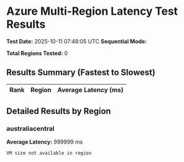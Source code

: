 # Azure Multi-Region Latency Test Results

**Test Date:** 2025-10-11 07:48:05 UTC
**Sequential Mode:** 

**Total Regions Tested:** 0

## Results Summary (Fastest to Slowest)

| Rank | Region | Average Latency (ms) |
|------|--------|---------------------|

## Detailed Results by Region

### australiacentral

**Average Latency:** 999999 ms

```
VM size not available in region
```

